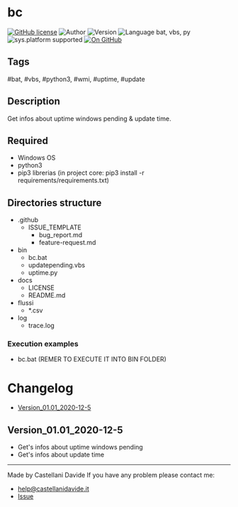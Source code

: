 # bc
[![GitHub license](https://img.shields.io/badge/license-GNU-green?style=flat)](https://github.com/CastellaniDavide/cpp-bc/blob/master/LICENSE) ![Author](https://img.shields.io/badge/author-Castellani%20Davide-green?style=flat) ![Version](https://img.shields.io/badge/version-v01.01-blue?style=flat) ![Language bat, vbs, py](https://img.shields.io/badge/language-bat,%20vbs,%20python3-yellowgreen?style=flat) ![sys.platform supported](https://img.shields.io/badge/OS%20platform%20supported-Windows-blue?style=flat) [![On GitHub](https://img.shields.io/badge/on%20GitHub-True-green?style=flat&logo=github)](https://github.com/CastellaniDavide/bc)

## Tags
 #bat, #vbs, #python3, #wmi, #uptime, #update

## Description
Get infos about uptime windows pending & update time.

## Required
 - Windows OS
 - python3
 - pip3 librerias (in project core: pip3 install -r requirements/requirements.txt)
 
## Directories structure
 - .github
   - ISSUE_TEMPLATE
     - bug_report.md
     - feature-request.md
 - bin
	 - bc.bat
     - updatepending.vbs
     - uptime.py
 - docs
   - LICENSE
   - README.md
 - flussi
   - *.csv
 - log
	 - trace.log
   
### Execution examples
 - bc.bat (REMER TO EXECUTE IT INTO BIN FOLDER)

# Changelog
 - [Version_01.01_2020-12-5](#Version_0101_2020-12-5)

## Version_01.01_2020-12-5
 - Get's infos about uptime windows pending
 - Get's infos about update time

---
Made by Castellani Davide 
If you have any problem please contact me:
- help@castellanidavide.it
- [Issue](https://github.com/CastellaniDavide/bc/issues)
